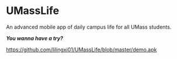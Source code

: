 # UMassLife
An advanced mobile app of daily campus life for all UMass students.

***You wanna have a try?***

https://github.com/lilingxi01/UMassLife/blob/master/demo.apk
